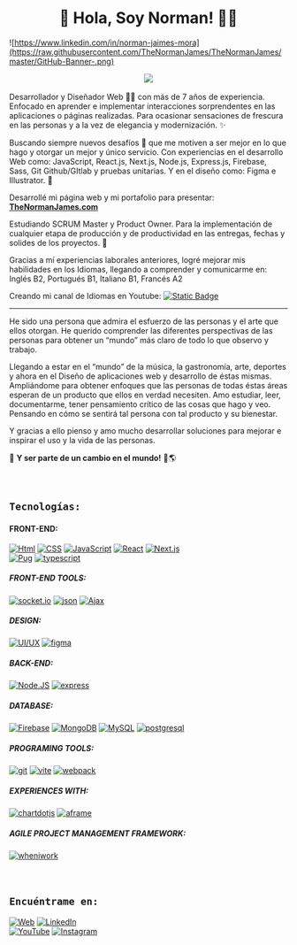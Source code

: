 <!-- # ![https://thenormanjames.com/](https://thenormanjames.com/IconoNNJ.ico) Hola, Soy Norman Jaimes! 👨‍💻 -->
<h1 align="center">
  👋 Hola, Soy Norman! 👨‍💻
</h1>

![https://www.linkedin.com/in/norman-jaimes-mora](https://raw.githubusercontent.com/TheNormanJames/TheNormanJames/master/GitHub-Banner-.png)

<p align="center"><img src="https://readme-typing-svg.herokuapp.com/?font=Righteous&size=35&center=true&vCenter=true&width=550&height=70&duration=4000&color=157cd1&lines=+Freelance+-+FullStack+Developer;+VANILLA+-+M.E.R.N.+-+P.E.R.N.;" /></p>

Desarrollador y Diseñador Web 👨‍💻 con más de 7 años de experiencia. Enfocado en aprender e implementar interacciones sorprendentes en las aplicaciones o páginas realizadas. Para ocasionar sensaciones de frescura en las personas y a la vez de elegancia y modernización. ✨

Buscando siempre nuevos desafíos 💪 que me motiven a ser mejor en lo que hago y otorgar un mejor y único servicio. Con experiencias en el desarrollo Web como: JavaScript, React.js, Next.js, Node.js, Express.js, Firebase, Sass, Git Github/GItlab y pruebas unitarias. Y en el diseño como: Figma e Illustrator. 🎨

Desarrollé mi página web y mi portafolio para presentar: [**TheNormanJames.com**](https://thenormanjames.com/)

Estudiando SCRUM Master y Product Owner. Para la implementación de cualquier etapa de producción y de productividad en las entregas, fechas y solides de los proyectos. 📱

Gracias a mí experiencias laborales anteriores, logré mejorar mis habilidades en los Idiomas, llegando a comprender y comunicarme en: Inglés B2, Portugués B1, Italiano B1, Francés A2

Creando mi canal de Idiomas en Youtube:
[![Static Badge](https://img.shields.io/badge/Youtube-white?logo=youtube&labelColor=FF0000)](https://youtube.com/@elprofedeidiomas?sub_confirmation=1)

---

He sido una persona que admira el esfuerzo de las personas y el arte que ellos otorgan. He querido comprender las diferentes perspectivas de las personas para obtener un “mundo” más claro de todo lo que observo y trabajo.

Llegando a estar en el “mundo” de la música, la gastronomía, arte, deportes y ahora en el Diseño de aplicaciones web y desarrollo de éstas mismas. Ampliándome para obtener enfoques que las personas de todas éstas áreas esperan de un producto que ellos en verdad necesiten. Amo estudiar, leer, documentarme, tener pensamiento crítico de las cosas que hago y veo. Pensando en cómo se sentirá tal persona con tal producto y su bienestar.

Y gracias a ello pienso y amo mucho desarrollar soluciones para mejorar e inspirar el uso y la vida de las personas.

🧔 **Y ser parte de un cambio en el mundo!** 💯🌎

</br>

## `Tecnologías:`

#### FRONT-END:

[![Html](https://img.shields.io/badge/Html-E34F26?style=for-the-badge&logo=html5&logoColor=white&labelColor=101010)]()
[![CSS](https://img.shields.io/badge/CSS-1572B6?style=for-the-badge&logo=css3&logoColor=white&labelColor=101010)]()
[![JavaScript](https://img.shields.io/badge/JavaScript-F7DF1E?style=for-the-badge&logo=javascript&logoColor=white&labelColor=101010)]()
[![React](https://img.shields.io/badge/React-blue?style=for-the-badge&logo=react&logoColor=white&labelColor=101010)]()
[![Next.js](https://img.shields.io/badge/Next.js-3570ee?style=for-the-badge&logo=nextdotjs&logoColor=white&labelColor=101010)]()
</br>
[![Pug](https://img.shields.io/badge/Pug-865043?style=for-the-badge&logo=Pug&logoColor=white&labelColor=101010)]()
[![typescript](https://img.shields.io/badge/typescript-3178C6?style=for-the-badge&logo=typescript&logoColor=white&labelColor=101010)]()

##### FRONT-END TOOLS:

[![socket.io](https://img.shields.io/badge/socket.io-010101?style=for-the-badge&logo=socketdotio&logoColor=white&labelColor=101010)]()
[![json](https://img.shields.io/badge/json-000000?style=for-the-badge&logo=json&logoColor=white&labelColor=101010)]()
[![Ajax](https://img.shields.io/badge/Ajax-c34c2c?style=for-the-badge&logo=html5&logoColor=white&labelColor=101010)]()
</br>

##### DESIGN:

[![UI/UX](https://img.shields.io/badge/UI/UX-A5915F?style=for-the-badge&logo=altiumdesigner&logoColor=white&labelColor=101010)]()
[![figma](https://img.shields.io/badge/figma-F24E1E?style=for-the-badge&logo=figma&logoColor=white&labelColor=101010)]()

##### BACK-END:

[![Node.JS](https://img.shields.io/badge/Node.JS-339933?style=for-the-badge&logo=node.js&logoColor=white&labelColor=101010)]()
[![express](https://img.shields.io/badge/express-3570ee?style=for-the-badge&logo=express&logoColor=white&labelColor=101010)]()
</br>

##### DATABASE:

[![Firebase](https://img.shields.io/badge/Firebase-FFCA28?style=for-the-badge&logo=firebase&logoColor=white&labelColor=101010)]()
[![MongoDB](https://img.shields.io/badge/MongoDB-47A248?style=for-the-badge&logo=mongodb&logoColor=white&labelColor=101010)]()
[![MySQL](https://img.shields.io/badge/MySQL-4479A1?style=for-the-badge&logo=mysql&logoColor=white&labelColor=101010)]()
[![postgresql](https://img.shields.io/badge/postgresql-4169E1?style=for-the-badge&logo=postgresql&logoColor=white&labelColor=101010)]()
</br>

##### PROGRAMING TOOLS:

[![git](https://img.shields.io/badge/git-F05032?style=for-the-badge&logo=git&logoColor=white&labelColor=101010)]()
[![vite](https://img.shields.io/badge/vite-646CFF?style=for-the-badge&logo=vite&logoColor=white&labelColor=101010)]()
[![webpack](https://img.shields.io/badge/webpack-8DD6F9?style=for-the-badge&logo=webpack&logoColor=white&labelColor=101010)]()

##### EXPERIENCES WITH:

[![chartdotjs](https://img.shields.io/badge/chartdotjs-FF6384?style=for-the-badge&logo=chartdotjs&logoColor=white&labelColor=101010)]()
[![aframe](https://img.shields.io/badge/aframe-EF2D5E?style=for-the-badge&logo=aframe&logoColor=white&labelColor=101010)]()

##### AGILE PROJECT MANAGEMENT FRAMEWORK:

[![wheniwork](https://img.shields.io/badge/Scrum-469fb6?style=for-the-badge&logo=wheniwork&logoColor=white&labelColor=101010)]()

<!-- [![AWS](https://img.shields.io/badge/AWS-232F3E?style=for-the-badge&logo=amazon-aws&logoColor=white&labelColor=101010)]() -->

</br>

## `Encuéntrame en:`

[![Web](https://img.shields.io/badge/Web_Site-thenormanjames.com-ca5e16?style=for-the-badge&logo=Linktree&logoColor=white&labelColor=101010)](https://thenormanjames.com/)
[![LinkedIn](https://img.shields.io/badge/LinkedIn-norman_jaimes_mora-0077B5?style=for-the-badge&logo=linkedin&logoColor=white&labelColor=101010)](https://www.linkedin.com/in/norman-jaimes-mora)
</br>
[![YouTube](https://img.shields.io/badge/YouTube-El_Profe_De_Idiomas-FF0000?style=for-the-badge&logo=youtube&logoColor=white&labelColor=101010)](https://youtube.com/@elprofedeidiomas?sub_confirmation=1)
[![Instagram](https://img.shields.io/badge/Instagram-@thenormanjames-E4405F?style=for-the-badge&logo=instagram&logoColor=white&labelColor=101010)](https://instagram.com/the_norman_james)

<!-- #### Puedes apoyar mi trabajo haciendo "☆ Star" en el repo o nominarme a "GitHub Star". ¡Gracias!

[![GitHub Star](https://img.shields.io/badge/GitHub-Nominar_a_star-yellow?style=for-the-badge&logo=github&logoColor=white&labelColor=101010)](https://stars.github.com/nominate/)
[![GitHub Star](https://img.shields.io/badge/GitHub-Nominar_a_star-yellow?style=for-the-badge&logo=github&logoColor=white&labelColor=101010)](https://stars.github.com/nominate/) -->
